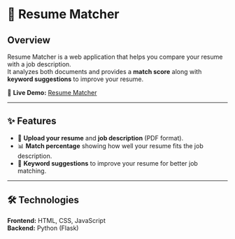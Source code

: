 # 📄 Resume Matcher

## Overview
Resume Matcher is a web application that helps you compare your resume with a job description.  
It analyzes both documents and provides a **match score** along with **keyword suggestions** to improve your resume.

🔗 **Live Demo:** [Resume Matcher](https://resumematcher-yoga.web.app/)

---

## ✨ Features
- 📂 **Upload your resume** and **job description** (PDF format).
- 📊 **Match percentage** showing how well your resume fits the job description.
- 📝 **Keyword suggestions** to improve your resume for better job matching.

---

## 🛠 Technologies
**Frontend:** HTML, CSS, JavaScript  
**Backend:** Python (Flask)

